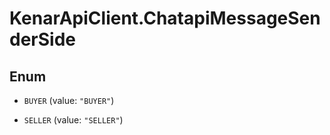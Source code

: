 # KenarApiClient.ChatapiMessageSenderSide

## Enum


* `BUYER` (value: `"BUYER"`)

* `SELLER` (value: `"SELLER"`)


